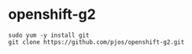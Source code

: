 # openshift-g2

```shell:
sudo yum -y install git
git clone https://github.com/pjos/openshift-g2.git
```
